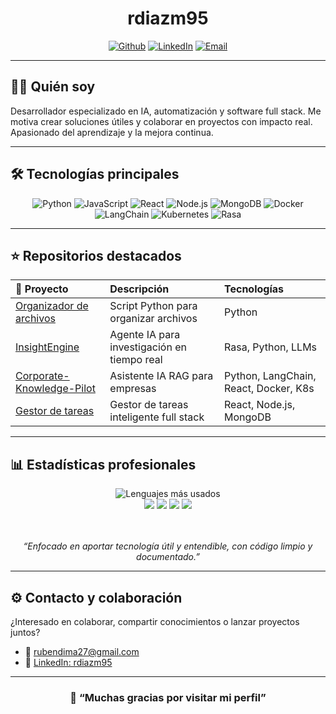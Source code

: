 <div align="center">
  
#  rdiazm95

[![Github](https://img.shields.io/badge/GitHub-rdiazm95-black?style=flat-square&logo=github)](https://github.com/rdiazm95)
[![LinkedIn](https://img.shields.io/badge/LinkedIn-rdiazm95-blue?style=flat-square&logo=linkedin)](https://www.linkedin.com/in/rubendim/)
[![Email](https://img.shields.io/badge/Contacto-email-green?style=flat-square&logo=gmail)](mailto:rubendima27@gmail.com)

</div>

---

## 👨‍💻 Quién soy

Desarrollador especializado en IA, automatización y software full stack. Me motiva crear soluciones útiles y colaborar en proyectos con impacto real. Apasionado del aprendizaje y la mejora continua.

---

## 🛠️ Tecnologías principales

<div align="center">

![Python](https://img.shields.io/badge/Python-3776AB?style=flat-square&logo=python&logoColor=white)
![JavaScript](https://img.shields.io/badge/JavaScript-F7DF1E?style=flat-square&logo=javascript&logoColor=black)
![React](https://img.shields.io/badge/React-20232A?style=flat-square&logo=react&logoColor=61DAFB)
![Node.js](https://img.shields.io/badge/Node.js-339933?style=flat-square&logo=nodedotjs&logoColor=white)
![MongoDB](https://img.shields.io/badge/MongoDB-4EA94B?style=flat-square&logo=mongodb&logoColor=white)
![Docker](https://img.shields.io/badge/Docker-2496ED?style=flat-square&logo=docker&logoColor=white)
![LangChain](https://img.shields.io/badge/LangChain-00A4CC?style=flat-square)
![Kubernetes](https://img.shields.io/badge/Kubernetes-326CE5?style=flat-square&logo=kubernetes&logoColor=white)
![Rasa](https://img.shields.io/badge/Rasa-5B2C9F?style=flat-square)

</div>

---

## ⭐ Repositorios destacados

| 🚀 Proyecto    | Descripción                                    | Tecnologías                               |
|:--------------|:-----------------------------------------------|:------------------------------------------|
| [Organizador de archivos](https://github.com/rdiazm95/organizador-archivos) | Script Python para organizar archivos     | Python                                   |
| [InsightEngine](https://github.com/rdiazm95/InsightEngine)      | Agente IA para investigación en tiempo real| Rasa, Python, LLMs                       |
| [Corporate-Knowledge-Pilot](https://github.com/rdiazm95/Corporate-Knowledge-Pilot) | Asistente IA RAG para empresas            | Python, LangChain, React, Docker, K8s     |
| [Gestor de tareas](https://github.com/rdiazm95/Gestor-de-tareas)| Gestor de tareas inteligente full stack    | React, Node.js, MongoDB                   |

---

## 📊 Estadísticas profesionales

<div align="center">

<img src="https://github-readme-stats.vercel.app/api/top-langs/?username=rdiazm95&layout=compact&theme=nord" alt="Lenguajes más usados" />

<br>

<img src="https://img.shields.io/badge/%F0%9F%93%9A%20Proyectos%20publicados-4-blue?style=for-the-badge" />
<img src="https://img.shields.io/badge/PYTHON,%20REACT,%20NODE-Stacks%20usados-green?style=for-the-badge" />
<img src="https://img.shields.io/badge/%E2%9C%94%EF%B8%8F%20Orientado%20a%20calidad-Pruebas%20y%20documentación%20cuidadas-blue?style=for-the-badge" />
<img src="https://img.shields.io/badge/%F0%9F%A4%9D%20Colaborativo-Listo%20para%20trabajar%20en%20equipo-orange?style=for-the-badge" />

<br><br>
<i>“Enfocado en aportar tecnología útil y entendible, con código limpio y documentado.”</i>
</div>

---

## ⚙️ Contacto y colaboración

¿Interesado en colaborar, compartir conocimientos o lanzar proyectos juntos?
- 💌 [rubendima27@gmail.com](mailto:rubendima27@gmail.com)
- 💼 [LinkedIn: rdiazm95](https://www.linkedin.com/in/rubendim/)

---

<div align="center">

### 🚀 “Muchas gracias por visitar mi perfil”

</div>
